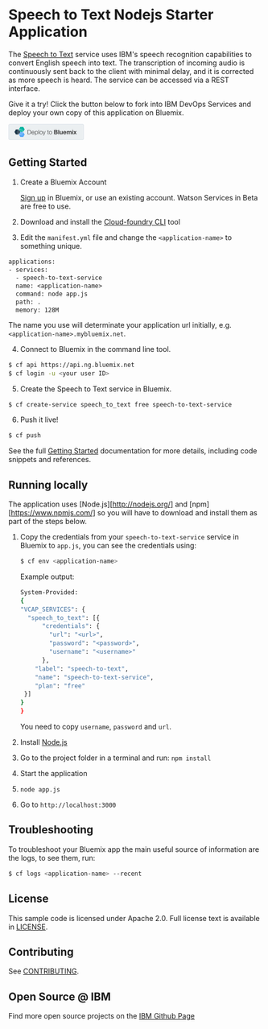 # Speech to Text Nodejs Starter Application

  The [Speech to Text][service_url] service uses IBM's speech recognition capabilities to convert English speech into text. The transcription of incoming audio is continuously sent back to the client with minimal delay, and it is corrected as more speech is heard. The service can be accessed via a REST interface.

Give it a try! Click the button below to fork into IBM DevOps Services and deploy your own copy of this application on Bluemix.

[![Deploy to Bluemix](deploy-button.png)](https://bluemix.net/deploy?repository=https://github.com/watson-developer-cloud/speech-to-text-nodejs.git)

## Getting Started

1. Create a Bluemix Account

    [Sign up][sign_up] in Bluemix, or use an existing account. Watson Services in Beta are free to use.

2. Download and install the [Cloud-foundry CLI][cloud_foundry] tool

3. Edit the `manifest.yml` file and change the `<application-name>` to something unique.
  ```none
  applications:
  - services:
    - speech-to-text-service
    name: <application-name>
    command: node app.js
    path: .
    memory: 128M
  ```
  The name you use will determinate your application url initially, e.g. `<application-name>.mybluemix.net`.

4. Connect to Bluemix in the command line tool.
  ```sh
  $ cf api https://api.ng.bluemix.net
  $ cf login -u <your user ID>
  ```

5. Create the Speech to Text service in Bluemix.
  ```sh
  $ cf create-service speech_to_text free speech-to-text-service
  ```

6. Push it live!
  ```sh
  $ cf push
  ```

See the full [Getting Started][getting_started] documentation for more details, including code snippets and references.

## Running locally

  The application uses [Node.js][http://nodejs.org/] and [npm][https://www.npmjs.com/] so you will have to download and install them as part of the steps below.

1. Copy the credentials from your `speech-to-text-service` service in Bluemix to `app.js`, you can see the credentials using:

    ```sh
    $ cf env <application-name>
    ```
    Example output:
    ```sh
    System-Provided:
    {
    "VCAP_SERVICES": {
      "speech_to_text": [{
          "credentials": {
            "url": "<url>",
            "password": "<password>",
            "username": "<username>"
          },
        "label": "speech-to-text",
        "name": "speech-to-text-service",
        "plan": "free"
     }]
    }
    }
    ```

    You need to copy `username`, `password` and `url`.

2. Install [Node.js](http://nodejs.org/)
3. Go to the project folder in a terminal and run:
    `npm install`
4. Start the application
5.  `node app.js`
6. Go to `http://localhost:3000`

## Troubleshooting

To troubleshoot your Bluemix app the main useful source of information are the logs, to see them, run:

  ```sh
  $ cf logs <application-name> --recent
  ```

## License

  This sample code is licensed under Apache 2.0. Full license text is available in [LICENSE](LICENSE).

## Contributing

  See [CONTRIBUTING](CONTRIBUTING.md).

## Open Source @ IBM
  Find more open source projects on the [IBM Github Page](http://ibm.github.io/)

[service_url]: http://www.ibm.com/smarterplanet/us/en/ibmwatson/developercloud/speech-to-text.html
[cloud_foundry]: https://github.com/cloudfoundry/cli
[getting_started]: http://www.ibm.com/smarterplanet/us/en/ibmwatson/developercloud/doc/getting_started/
[sign_up]: https://apps.admin.ibmcloud.com/manage/trial/bluemix.html?cm_mmc=WatsonDeveloperCloud-_-LandingSiteGetStarted-_-x-_-CreateAnAccountOnBluemixCLI
